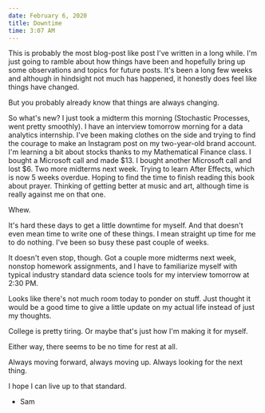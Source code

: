 ```yaml
---
date: February 6, 2020
title: Downtime
time: 3:07 AM
---
```

This is probably the most blog-post like post I've written in a long while. I'm just going to ramble about how things have been and hopefully bring up some observations and topics for future posts. It's been a long few weeks and although in hindsight not much has happened, it honestly does feel like things have changed.

But you probably already know that things are always changing.

So what's new? I just took a midterm this morning (Stochastic Processes, went pretty smoothly). I have an interview tomorrow morning for a data analytics internship. I've been making clothes on the side and trying to find the courage to make an Instagram post on my two-year-old brand account. I'm learning a bit about stocks thanks to my Mathematical Finance class. I bought a Microsoft call and made $13. I bought another Microsoft call and lost $6. Two more midterms next week. Trying to learn After Effects, which is now 5 weeks overdue. Hoping to find the time to finish reading this book about prayer. Thinking of getting better at music and art, although time is really against me on that one.

Whew.

It's hard these days to get a little downtime for myself. And that doesn't even mean time to write one of these things. I mean straight up time for me to do nothing. I've been so busy these past couple of weeks.

It doesn't even stop, though. Got a couple more midterms next week, nonstop homework assignments, and I have to familiarize myself with typical industry standard data science tools for my interview tomorrow at 2:30 PM.

Looks like there's not much room today to ponder on stuff. Just thought it would be a good time to give a little update on my actual life instead of just my thoughts.

College is pretty tiring. Or maybe that's just how I'm making it for myself.

Either way, there seems to be no time for rest at all.

Always moving forward, always moving up. Always looking for the next thing.

I hope I can live up to that standard.

- Sam
